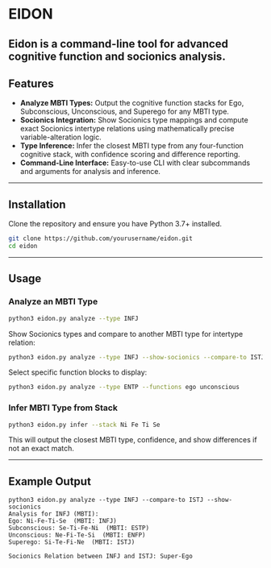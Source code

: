 # EIDON
Eidon is a command-line tool for advanced cognitive function and socionics analysis.
---

## Features

- **Analyze MBTI Types:**
Output the cognitive function stacks for Ego, Subconscious, Unconscious, and Superego for any MBTI type.
- **Socionics Integration:**
Show Socionics type mappings and compute exact Socionics intertype relations using mathematically precise variable-alteration logic.
- **Type Inference:**
Infer the closest MBTI type from any four-function cognitive stack, with confidence scoring and difference reporting.
- **Command-Line Interface:**
Easy-to-use CLI with clear subcommands and arguments for analysis and inference.

---

## Installation

Clone the repository and ensure you have Python 3.7+ installed.

```bash
git clone https://github.com/yourusername/eidon.git
cd eidon
```


---

## Usage

### Analyze an MBTI Type

```bash
python3 eidon.py analyze --type INFJ
```

Show Socionics types and compare to another MBTI type for intertype relation:

```bash
python3 eidon.py analyze --type INFJ --show-socionics --compare-to ISTJ
```

Select specific function blocks to display:

```bash
python3 eidon.py analyze --type ENTP --functions ego unconscious
```


### Infer MBTI Type from Stack

```bash
python3 eidon.py infer --stack Ni Fe Ti Se
```

This will output the closest MBTI type, confidence, and show differences if not an exact match.

---

## Example Output

```
python3 eidon.py analyze --type INFJ --compare-to ISTJ --show-socionics
Analysis for INFJ (MBTI):
Ego: Ni-Fe-Ti-Se  (MBTI: INFJ)
Subconscious: Se-Ti-Fe-Ni  (MBTI: ESTP)
Unconscious: Ne-Fi-Te-Si  (MBTI: ENFP)
Superego: Si-Te-Fi-Ne  (MBTI: ISTJ)

Socionics Relation between INFJ and ISTJ: Super-Ego
```
